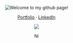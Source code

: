 <p align="center">
  <picture>
    <img src="https://github.com/user-attachments/assets/70dc0197-3811-428f-a19e-357d502f67b3" draggable="false" ondragstart="return false;" alt="Welcome to my github page!" title="Welcome to my github page!" />
  </picture>
</p>

<p align="center">
  <a href="https://www.nicolodiamante.com" alt="Nicol&#242; Diamante Portfolio" title="Nicol&#242; Diamante Portfolio">Portfolio</a> ·
  <a href="https://www.linkedin.com/in/nicolodiamante/" alt="Nicol&#242; Diamante LinkedIn" title="Nicol&#242; Diamante LinkedIn">LinkedIn</a>
</p>

<p align="center">
  <img src="https://github.com/user-attachments/assets/6c68e438-a883-4eae-b7cf-5e56ab9c563b" draggable="false" ondragstart="return false;" />
</p>

<p align="center">
  <a href="https://nicolodiamante.com" target="_blank"><img src="https://github.com/user-attachments/assets/14723c03-6cb4-46a7-be3e-a954fe1e78ab" draggable="false" ondragstart="return false;" alt="Nicol&#242; Diamante Portfolio" title="Nicol&#242; Diamante" width="17px" /></a>
</p>
